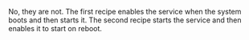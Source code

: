 No, they are not. The first recipe enables the service when the system boots and then starts it. The second recipe starts the service and then enables it to start on reboot.
